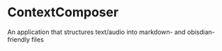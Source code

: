 # ContextComposer

An application that structures text/audio into markdown- and obisdian-friendly files

